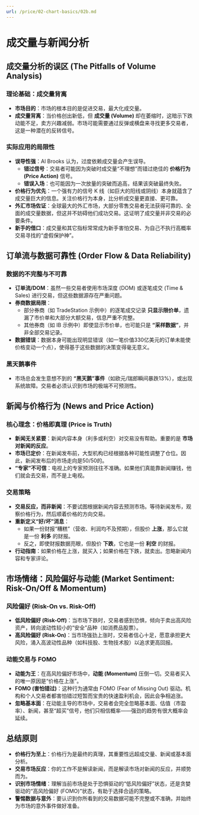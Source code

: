```yaml
---
url: /price/02-chart-basics/02b.md
---
```

# 成交量与新闻分析

## 成交量分析的误区 (The Pitfalls of Volume Analysis)

### 理论基础：成交量背离

* **市场目的**：市场的根本目的是促进交易，最大化成交量。
* **成交量背离**：当价格创出新低，但 **成交量 (Volume)** 却在萎缩时，这暗示下跌动能不足，卖方兴趣减弱。市场可能需要通过反弹或横盘来寻找更多交易者，这是一种潜在的反转信号。

### 实际应用的局限性

* **误导性强**：Al Brooks 认为，过度依赖成交量会产生误导。
  * **错过信号**：交易者可能因为突破时成交量“不理想”而错过绝佳的 **价格行为 (Price Action)** 信号。
  * **错误入场**：也可能因为一次放量的突破而追高，结果该突破最终失败。
* **价格行为优先**：一个强有力的信号 K 线（如巨大的阳线或阴线）本身就蕴含了成交量巨大的信息。关注价格行为本身，比分析成交量更直接、更可靠。
* **外汇市场佐证**：全球最大的外汇市场，大部分零售交易者无法获得可靠的、全面的成交量数据，但这并不妨碍他们成功交易。这证明了成交量并非交易的必要条件。
* **新手的借口**：成交量和其它指标常常成为新手害怕交易、为自己不执行高概率交易寻找的“虚假保护神”。

## 订单流与数据可靠性 (Order Flow & Data Reliability)

### 数据的不完整与不可靠

* **订单流/DOM**：虽然一些交易者使用市场深度 (DOM) 或逐笔成交 (Time & Sales) 进行交易，但这些数据源存在严重问题。
* **券商数据局限**：
  * 部分券商（如 TradeStation 示例中）的逐笔成交记录 **只显示限价单**，遗漏了市价单和大部分大额交易，信息严重不完整。
  * 其他券商（如 IB 示例中）即使显示市价单，也可能只是 **“采样数据”**，并非全部交易记录。
* **数据错误**：数据本身可能出现明显错误（如一笔价值330亿美元的订单未能使价格变动一个点），使得基于这些数据的决策变得毫无意义。

### 黑天鹅事件

* 市场总会发生意想不到的 **“黑天鹅”事件**（如欧元/瑞郎瞬间暴跌13%），或出现系统故障。交易者必须认识到市场的极端不可预测性。

## 新闻与价格行为 (News and Price Action)

### 核心理念：价格即真理 (Price is Truth)

* **新闻无关紧要**：新闻内容本身（利多或利空）对交易没有帮助。重要的是 **市场对新闻的反应**。
* **市场已定价**：在新闻发布前，大型机构已经根据各种可能性调整了仓位。因此，新闻发布后的市场走向是50/50的。
* **“专家”不可信**：电视上的专家预测往往不准确。如果他们真能靠新闻赚钱，他们就会去交易，而不是上电视。

### 交易策略

* **交易反应，而非新闻**：不要试图根据新闻内容去预测市场。等待新闻发布，观察价格行为，然后顺着价格的方向交易。
* **重新定义“好/坏”消息**：
  * 如果一份财报“糟糕”（营收、利润均不及预期），但股价 **上涨**，那么它就是一份 **利多** 的财报。
  * 反之，即使财报数据亮眼，但股价 **下跌**，它也是一份 **利空** 的财报。
* **行动指南**：如果价格在上涨，就买入；如果价格在下跌，就卖出。忽略新闻内容和专家评论。

## 市场情绪：风险偏好与动能 (Market Sentiment: Risk-On/Off & Momentum)

### 风险偏好 (Risk-On vs. Risk-Off)

* **低风险偏好 (Risk-Off)**：当市场下跌时，交易者感到恐惧，倾向于卖出高风险资产，转向波动性较小的“安全”品种（如消费品股票）。
* **高风险偏好 (Risk-On)**：当市场强劲上涨时，交易者信心十足，愿意承担更大风险，涌入高波动性品种（如科技股、生物技术股）以追求更高回报。

### 动能交易与 FOMO

* **动能为王**：在高风险偏好市场中，**动能 (Momentum)** 压倒一切。交易者买入的唯一原因是“价格在上涨”。
* **FOMO (害怕错过)**：这种行为通常由 FOMO (Fear of Missing Out) 驱动。机构和个人交易者都害怕错过短暂而宝贵的快速盈利机会，因此会争相追涨。
* **忽略基本面**：在动能主导的市场中，交易者会完全忽略基本面、估值（市盈率）、新闻，甚至“超买”信号，他们只相信概率——强劲的趋势有很大概率会延续。

## 总结原则

* **价格行为至上**：价格行为是最终的真理，其重要性远超成交量、新闻或基本面分析。
* **交易市场反应**：你的工作不是解读新闻，而是解读市场对新闻的反应，并顺势而为。
* **识别市场情绪**：理解当前市场是处于恐惧驱动的“低风险偏好”状态，还是贪婪驱动的“高风险偏好 (FOMO)”状态，有助于选择合适的策略。
* **警惕数据与意外**：要认识到你所看到的交易数据可能不完整或不准确，并始终为市场的意外事件做好准备。
